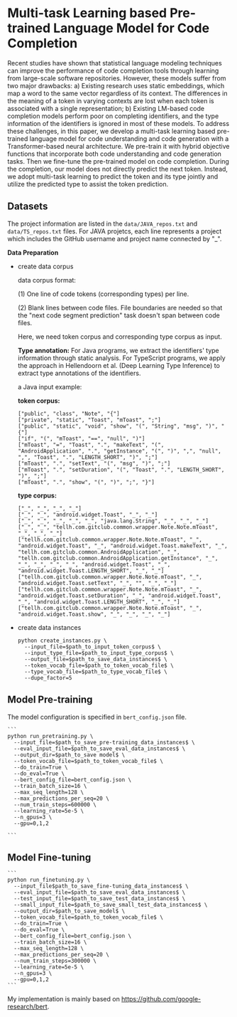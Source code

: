 # Multi-task Learning based Pre-trained Language Model for Code Completion

Recent studies have shown that statistical language modeling techniques can improve the performance of code completion tools through learning from large-scale software repositories. However, these models suffer from two major drawbacks: a) Existing research uses static embeddings, which map a word to the same vector regardless of its context. The differences in the meaning of a token in varying contexts are lost when each token is associated with a single representation; b) Existing LM-based code completion models perform poor on completing identifiers, and the type information of the identifiers is ignored in most of these models. To address these challenges, in this paper, we develop a multi-task learning based pre-trained language model for code understanding and code generation with a Transformer-based neural architecture. We pre-train it with hybrid objective functions that incorporate both code understanding and code generation tasks. Then we fine-tune the pre-trained model on code completion. During the completion, our model does not directly predict the next token. Instead, we adopt multi-task learning to predict the token and its type jointly and utilize the predicted type to assist the token prediction. 

## Datasets
The project information are listed in the `data/JAVA_repos.txt` and `data/TS_repos.txt` files. For JAVA projetcs, each line represents a project which includes the GitHub username and project name connected by "_".

**Data Preparation**

+ create data corpus

    data corpus format:

    (1) One line of code tokens (corresponding types) per line.
    
    (2) Blank lines between code files. File boundaries are needed so that the "next code segment prediction" task doesn't span between code files.

    Here, we need token corpus and corresponding type corpus as input. 

    **Type annotation:**
    For Java programs, we extract the identifiers' type information through static analysis. For TypeScript programs, we apply the approach in Hellendoorn et al. (Deep Learning Type Inference) to extract type annotations of the identifiers. 

    a Java input example: 
       
    **token corpus:**
    
    ```
    ["public", "class", "Note", "{"]
    ["private", "static", "Toast", "mToast", ";"]
    ["public", "static", "void", "show", "(", "String", "msg", ")", "{"]
    ["if", "(", "mToast", "==", "null", ")"]
    ["mToast", "=", "Toast", ".", "makeText", "(", "AndroidApplication", ".", "getInstance", "(", ")", ",", "null", ",", "Toast", ".", "LENGTH_SHORT", ")", ";"]
    ["mToast", ".", "setText", "(", "msg", ")", ";"]
    ["mToast", ".", "setDuration", "(", "Toast", ".", "LENGTH_SHORT", ")", ";"]
    ["mToast", ".", "show", "(", ")", ";", "}"]
    
    ```
    
    **type corpus:**
    
    ```
    ["_", "_", "_", "_"]
    ["_", "_", "android.widget.Toast", "_", "_"]
    ["_", "_", "_", "_", "_", "java.lang.String", "_", "_", "_"]
    ["_", "_", "tellh.com.gitclub.common.wrapper.Note.Note.mToast", "_", "_", "_"]
    ["tellh.com.gitclub.common.wrapper.Note.Note.mToast", "_", "android.widget.Toast", "_", "android.widget.Toast.makeText", "_", "tellh.com.gitclub.common.AndroidApplication", "_", "tellh.com.gitclub.common.AndroidApplication.getInstance", "_", "_", "_", "_", "_", "android.widget.Toast", "_", "android.widget.Toast.LENGTH_SHORT", "_", "_"]
    ["tellh.com.gitclub.common.wrapper.Note.Note.mToast", "_", "android.widget.Toast.setText", "_", "", "_", "_"]
    ["tellh.com.gitclub.common.wrapper.Note.Note.mToast", "_", "android.widget.Toast.setDuration", "_", "android.widget.Toast", "_", "android.widget.Toast.LENGTH_SHORT", "_", "_"]
    ["tellh.com.gitclub.common.wrapper.Note.Note.mToast", "_", "android.widget.Toast.show", "_", "_", "_", "_"]
    ```

+ create data instances

    ```
    python create_instances.py \
      --input_file=$path_to_input_token_corpus$ \
      --input_type_file=$path_to_input_type_corpus$ \
      --output_file=$path_to_save_data_instances$ \
      --token_vocab_file=$path_to_token_vocab_file$ \
      --type_vocab_file=$path_to_type_vocab_file$ \
      --dupe_factor=5
    ```

## Model Pre-training

The model configuration is specified in `bert_config.json` file.

    ```
    python run_pretraining.py \
      --input_file=$path_to_save_pre-training_data_instances$ \
      --eval_input_file=$path_to_save_eval_data_instances$ \
      --output_dir=$path_to_save model$ \
      --token_vocab_file=$path_to_token_vocab_file$ \
      --do_train=True \
      --do_eval=True \
      --bert_config_file=bert_config.json \
      --train_batch_size=16 \
      --max_seq_length=128 \
      --max_predictions_per_seq=20 \
      --num_train_steps=600000 \
      --learning_rate=5e-5 \
      --n_gpus=3 \
      --gpu=0,1,2
    
    ```


## Model Fine-tuning
    ```
    python run_finetuning.py \
      --input_file$path_to_save_fine-tuning_data_instances$ \
      --eval_input_file=$path_to_save_eval_data_instances$ \
      --test_input_file=$path_to_save_test_data_instances$ \
      --small_input_file=$path_to_save_small_test_data_instances$ \
      --output_dir=$path_to_save_model$ \
      --token_vocab_file=$path_to_token_vocab_file$ \
      --do_train=True \
      --do_eval=True \
      --bert_config_file=bert_config.json \
      --train_batch_size=16 \
      --max_seq_length=128 \
      --max_predictions_per_seq=20 \
      --num_train_steps=300000 \
      --learning_rate=5e-5 \
      --n_gpus=3 \
      --gpu=0,1,2
    ```
    
My implementation is mainly based on https://github.com/google-research/bert.